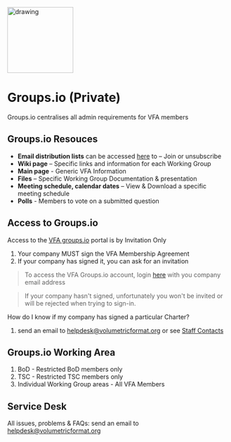 [<img src="./img/vfa_logo.PNG" alt="drawing" width="150"/>](<a href="https://www.volumetricformat.org/" target="_blank">)
# Groups.io (Private)

Groups.io centralises all admin requirements for VFA members 
 ## Groups.io Resouces
 
- **Email distribution lists** can be accessed [here](https://volumetric.groups.io/g/main/subgroups ) to – Join or unsubscribe
- **Wiki page** – Specific links and information for each Working Group
- **Main page** - Generic VFA Information
- **Files** – Specific Working Group Documentation & presentation  
- **Meeting schedule, calendar dates** – View & Download a specific meeting schedule
- **Polls** - Members to vote on a submitted question

## Access to Groups.io
Access to the [VFA groups.io](https://volumetric.groups.io/g/main) portal is by Invitation Only

1. Your company MUST sign the VFA Membership Agreement 
1. If your company has signed it, you can ask for an invitation

> To access the VFA Groups.io account, login [here](https://volumetric.groups.io/) with you company email address

> If your company hasn't signed, unfortunately you won't be invited or will be rejected when trying to sign-in.

How do I know if my company has signed a particular Charter?
1. send an email to helpdesk@volumetricformat.org or see [Staff Contacts](contacts.md)

## Groups.io Working Area
1. BoD - Restricted BoD members only
2. TSC - Restricted TSC members only
3. Individual Working Group areas - All VFA Members

## Service Desk
All issues, problems & FAQs: send an email to helpdesk@volumetricformat.org  

